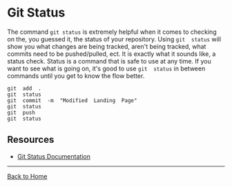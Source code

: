#  Git  Status
The command `git status` is  extremely  helpful  when  it  comes  to checking  on  the,  you  guessed  it,  the  status  of  your  repository.
Using  `git  status`  will  show  you  what  changes  are  being  tracked,  aren't  being  tracked,  what  commits  need  to  be  pushed/pulled, ect.
It  is  exactly  what  it  sounds  like,  a  status  check.
Status  is  a  command  that  is  safe  to  use  at  any  time.
If  you  want  to  see what  is  going  on, it's  good  to  use  `git  status`  in  between  commands  until  you  get  to  know  the  flow  better.
```
git  add  .
git  status
git  commit  -m  "Modified  Landing  Page"
git  status
git  push
git  status
```
## Resources
- [Git Status Documentation](https://git-scm.com/docs/git-status)
---
[Back to Home](../readme.md)
